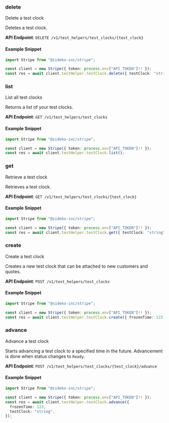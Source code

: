 
### delete <a name="delete"></a>
Delete a test clock

<p>Deletes a test clock.</p>

**API Endpoint**: `DELETE /v1/test_helpers/test_clocks/{test_clock}`

#### Example Snippet

```typescript
import Stripe from "@sideko-inc/stripe";

const client = new Stripe({ token: process.env["API_TOKEN"]!! });
const res = await client.testHelper.testClock.delete({ testClock: "string" });
```

### list <a name="list"></a>
List all test clocks

<p>Returns a list of your test clocks.</p>

**API Endpoint**: `GET /v1/test_helpers/test_clocks`

#### Example Snippet

```typescript
import Stripe from "@sideko-inc/stripe";

const client = new Stripe({ token: process.env["API_TOKEN"]!! });
const res = await client.testHelper.testClock.list();
```

### get <a name="get"></a>
Retrieve a test clock

<p>Retrieves a test clock.</p>

**API Endpoint**: `GET /v1/test_helpers/test_clocks/{test_clock}`

#### Example Snippet

```typescript
import Stripe from "@sideko-inc/stripe";

const client = new Stripe({ token: process.env["API_TOKEN"]!! });
const res = await client.testHelper.testClock.get({ testClock: "string" });
```

### create <a name="create"></a>
Create a test clock

<p>Creates a new test clock that can be attached to new customers and quotes.</p>

**API Endpoint**: `POST /v1/test_helpers/test_clocks`

#### Example Snippet

```typescript
import Stripe from "@sideko-inc/stripe";

const client = new Stripe({ token: process.env["API_TOKEN"]!! });
const res = await client.testHelper.testClock.create({ frozenTime: 123 });
```

### advance <a name="advance"></a>
Advance a test clock

<p>Starts advancing a test clock to a specified time in the future. Advancement is done when status changes to <code>Ready</code>.</p>

**API Endpoint**: `POST /v1/test_helpers/test_clocks/{test_clock}/advance`

#### Example Snippet

```typescript
import Stripe from "@sideko-inc/stripe";

const client = new Stripe({ token: process.env["API_TOKEN"]!! });
const res = await client.testHelper.testClock.advance({
  frozenTime: 123,
  testClock: "string",
});
```
